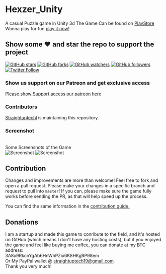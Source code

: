 # Hexzer_Unity
 A casual Puzzle game in Unity 3d
The Game Can be found on <a href = "https://play.google.com/store/apps/details?id=com.Straightuptech.Hexzer&hl=en_IN"> PlayStore</a>
<br>
Wanna play for fun [play it now!](https://straightuptech.github.io/Hexzer3.0/)

## Show some :heart: and star the repo to support the project

[![GitHub stars](https://img.shields.io/github/stars/straight-up-technologies/Hexzer_Unity.svg?style=social&label=Star)](https://github.com/straight-up-technologies/Hexzer_Unity) [![GitHub forks](https://img.shields.io/github/forks/straight-up-technologies/Hexzer_Unity.svg?style=social&label=Fork)](https://github.com/straight-up-technologies/Hexzer_Unity/fork) [![GitHub watchers](https://img.shields.io/github/watchers/straight-up-technologies/Hexzer_Unity.svg?style=social&label=Watch)](https://github.com/straight-up-technologies/Hexzer_Unity) [![GitHub followers](https://img.shields.io/github/followers/straight-up-technologies.svg?style=social&label=Follow)](https://github.com/straight-up-technologies/Hexzer_Unity)  
[![Twitter Follow](https://img.shields.io/twitter/follow/Straightuptech7.svg?style=social)](https://twitter.com/Straightuptech7)

### Show us support on our Patreon and get exclusive access
[Please show Support access our patreon here](https://www.patreon.com/thestraighuptech)

### Contributors

[Straightuptechl](https://github.com/straightuptech/)  is maintaining this repository.


### Screenshot
<br>
Some Screenshots of the Game
<br
<img src="https://lh3.googleusercontent.com/Wk_DUp5KA2nAJI5x4mXV-HXCyB8SKYIdPlOvE7QExe01F-9cqbAvS4_fd84XEkZbuPg=w1280-h562-rw" alt="Screenshot"/>
<img src="https://lh3.googleusercontent.com/H1nQwFq7KYJQ4Jrs_seZTWJ68lGaFHDyk-xKZemjiNQf__xmziN8AwVfMM3wbzYC2OE=w1280-h562-rw" alt="Screenshot"/>
<img src="https://lh3.googleusercontent.com/4fmFl_CAFwv8tc22WbTtLPqX3dJlaFZ_YD1wpbAaN0QM6VFdjoKoYspLCxe1d8SUkw59=w1280-h562-rw" alt="Screenshot"/>

## Contribution
Changes and improvements are more than welcome! Feel free to fork and open a pull request. Please make your changes in a specific branch and request to pull into `master`! If you can, please make sure the game fully works before sending the PR, as that will help speed up the process.

You can find the same information in the [contribution guide.](https://github.com/straight-up-technologies/Bow-Shooter-Game/blob/master/CONTRIBUTION.MD)


## Donations
I am a startup and made this game to conribute to the field, and it's hosted on GitHub (which means I don't have any hosting costs), 
but if you enjoyed the game and feel like buying me coffee, you can donate at my BTC address: 
<br>
3A8x9RkcnYgAb6HnWhPZix6K8HKgRP98em
<br>
Or My PayPal wallet @ straightuptech19@gmail.com
<br>
Thank you very much!
